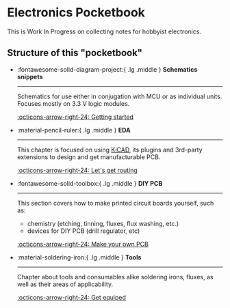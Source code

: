 
# Electronics Pocketbook

This is Work In Progress on collecting notes for hobbyist electronics.

## Structure of this "pocketbook"

<div class="grid cards" markdown>

-   :fontawesome-solid-diagram-project:{ .lg .middle } __Schematics snippets__

    ---

    Schematics for use either in conjugation with MCU or as individual units. Focuses mostly on 3.3 V logic modules.

    [:octicons-arrow-right-24: Getting started](schematics)

-   :material-pencil-ruler:{ .lg .middle } __EDA__

    ---

    This chapter is focused on using [KiCAD](https://www.kicad.org/), its plugins and 3rd-party extensions to design and get manufacturable PCB.

    [:octicons-arrow-right-24: Let's get routing](#)

-   :fontawesome-solid-toolbox:{ .lg .middle } __DIY PCB__

    ---

    This section covers how to make printed circuit boards yourself, such as:

	- chemistry (etching, tinning, fluxes, flux washing, etc.)
	- devices for DIY PCB (drill regulator, etc)

    [:octicons-arrow-right-24: Make your own PCB](DIY_PCB)

-   :material-soldering-iron:{ .lg .middle } __Tools__

    ---

    Chapter about tools and consumables alike soldering irons, fluxes, as well as their areas of applicability.

    [:octicons-arrow-right-24: Get equiped](#)

</div>
